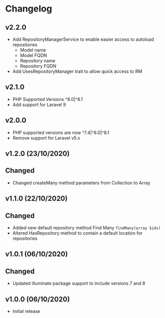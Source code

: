# Changelog

## v2.2.0

+ Add RepositoryManagerService to enable easier access to autoload repositories
  + Model name
  + Model FQDN
  + Repository name
  + Repository FQDN
+ Add UsesRepositoryManager trait to allow quick access to RM

## v2.1.0

+ PHP Supported Versions ^8.0|^8.1
+ Add support for Laravel 9

## v2.0.0

+ PHP supported versions are now ^7.4|^8.0|^8.1
+ Remove support for Laravel v5.x

## v1.2.0 (23/10/2020)

## Changed

- Changed createMany method parameters from Collection to Array

## v1.1.0 (22/10/2020)

## Changed

- Added new default repository method Find Many `findMany(array $ids)`
- Altered HasRepository method to contain a default location for repositories

## v1.0.1 (06/10/2020)

## Changed

- Updated illuminate package support to include versions 7 and 8

## v1.0.0 (06/10/2020)

- Initial release
